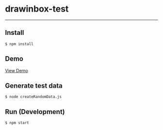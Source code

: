 # drawinbox-test

***
## Install

```
$ npm install
```

## Demo

<a href="https://mysterious-sands-12707.herokuapp.com/" target="_blank">View Demo</a>


## Generate test data

```
$ node createRandomData.js
```

## Run (Development)

```
$ npm start
```
